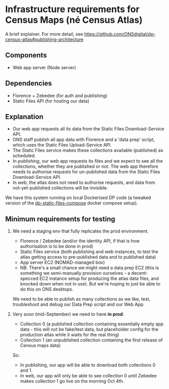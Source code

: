 # Infrastructure requirements for Census Maps (né Census Atlas)

A brief explainer. For more detail, see https://github.com/ONSdigital/dp-census-atlas#publishing-architecture

## Components

- Web app server (Node server)

## Dependencies

- Florence + Zebedee (for auth and publishing)
- Static Files API (for hosting our data)

## Explanation

- Our web app requests all its data from the Static Files Download-Service API.
- ONS staff publish all app data with Florence and a 'data prep' script, which uses the Static Files Upload-Service API.
- The Static Files service makes these collections available (published) as scheduled.
- In _publishing_, our web app requests its files and we expect to see all the collections, whether they are published or not. The web app therefore needs to authorise requests for un-published data from the Static Files Download-Service API.
- In _web_, the atlas does not need to authorise requests, and data from not-yet-published collections will be invisible.

We have this system running on local Dockerised DP code (a tweaked version of the [dp-static-files-compose](https://github.com/ONSdigital/dp-static-files-compose) docker compose setup).

## Minimum requirements for testing

1. We need a staging env that fully replicates the prod environment.

   - Florence / Zebedee (and/or the identity API, if that is how authorisation is to be done in prod)
   - Static Files service (both publishing and web instances, to test the atlas getting access to pre-published data and to published data)
   - App server EC2 (NOMAD-managed box)
   - NB. There's a small chance we might need a data prep EC2 (this is something we semi-manually provision ourselves - a decent-specced EC2 instance setup for producing the atlas data files, and knocked down when not in use). But we're hoping to just be able to do this on ONS desktops.

   We need to be able to publish as many collections as we like, test, troubleshoot and debug our Data Prep script and our Web App.

2. Very soon (mid-September) we need to have **in prod**:

   - Collection 0 (a published collection containing essentially empty app data - this will not be fake/test data, but placeholder config for the production atlas while it waits for the real thing)
   - Collection 1 (an unpublished collection containing the first release of Census maps data)

   So:

   - In publishing, our app will be able to download both collections 0 and 1.
   - In web, our app will only be able to see collection 0 until Zebedee makes collection 1 go live on the morning Oct 4th.
